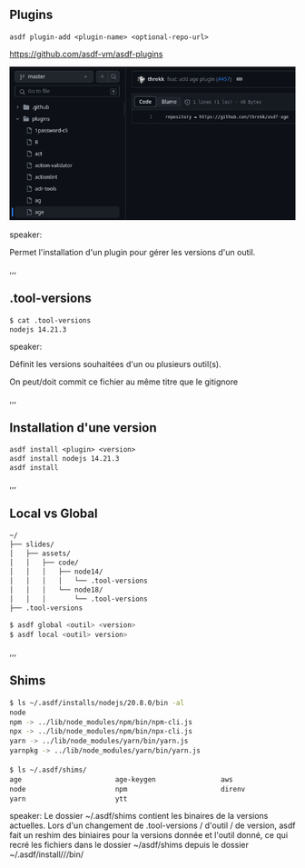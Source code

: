 ## Plugins

```shell
asdf plugin-add <plugin-name> <optional-repo-url>
```

<https://github.com/asdf-vm/asdf-plugins>

<img src="assets/img/community.png" alt="ASDF community plugin">


speaker:

Permet l'installation d'un plugin pour gérer les versions d'un outil.

,,,

## .tool-versions

```shell
$ cat .tool-versions
nodejs 14.21.3
```

<span class="img_background" style="--top: 300%; --left: 110%; --width: 100px; --height: 500px; ----cover: auto; --image: url('/assets/img/illustrations/crop/Devfest_2023_Affiche_Principal_Couleur_garden.png')"></span>

speaker:

Définit les versions souhaitées d'un ou plusieurs outil(s).

On peut/doit commit ce fichier au même titre que le gitignore

,,,

## Installation d'une version

```shell
asdf install <plugin> <version>
asdf install nodejs 14.21.3
asdf install
```

,,,

## Local vs Global

```text
~/
├── slides/
│   ├── assets/
│   │   ├── code/
│   │   │   ├── node14/
│   │   │   │   └── .tool-versions
│   │   │   └── node18/
│   │   │       └── .tool-versions
├── .tool-versions
```

```bash
$ asdf global <outil> <version>
$ asdf local <outil> version>
```

,,,

## Shims

```bash
$ ls ~/.asdf/installs/nodejs/20.8.0/bin -al
node
npm -> ../lib/node_modules/npm/bin/npm-cli.js
npx -> ../lib/node_modules/npm/bin/npx-cli.js
yarn -> ../lib/node_modules/yarn/bin/yarn.js
yarnpkg -> ../lib/node_modules/yarn/bin/yarn.js

$ ls ~/.asdf/shims/
age                       age-keygen                aws                    go
node                      npm                       direnv                 npx
yarn                      ytt
```

speaker: Le dossier ~/.asdf/shims contient les binaires de la versions actuelles.
Lors d'un changement de .tool-versions / d'outil / de version, asdf fait un reshim des biniaires pour la versions donnée et l'outil donné, ce qui recré les fichiers dans le dossier ~/asdf/shims depuis le dossier ~/.asdf/install/<tool>/<version>/bin/
